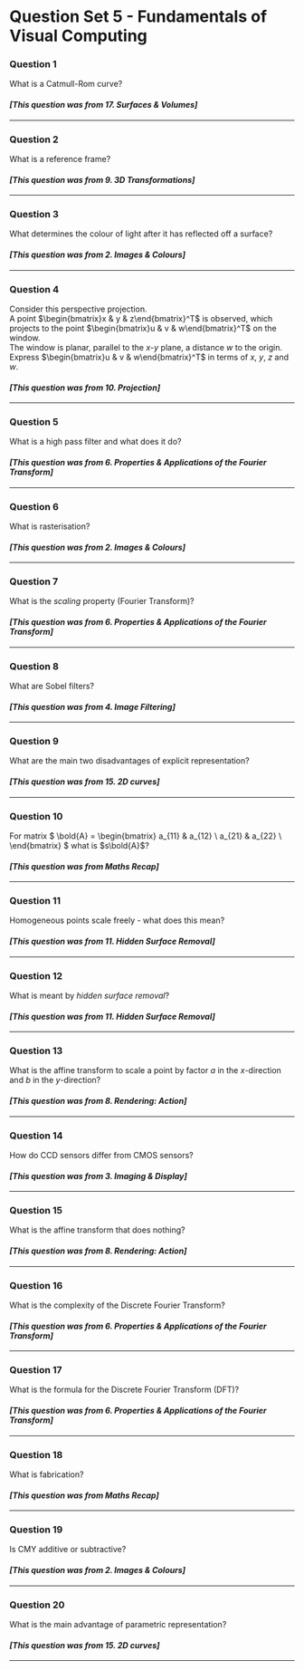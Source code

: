# Question Set 5 - Fundamentals of Visual Computing
### Question 1
What is a Catmull-Rom curve?

#### *[This question was from 17. Surfaces & Volumes]*
<hr>

### Question 2
What is a reference frame?

#### *[This question was from 9. 3D Transformations]*
<hr>

### Question 3
What determines the colour of light after it has reflected off a surface?

#### *[This question was from 2. Images & Colours]*
<hr>

### Question 4
Consider this perspective projection.<br>
A point $\begin{bmatrix}x & y & z\end{bmatrix}^T$ is observed, which projects to the point $\begin{bmatrix}u & v & w\end{bmatrix}^T$ on the window.<br>
The window is planar, parallel to the $x$-$y$ plane, a distance $w$ to the origin.<br>
Express $\begin{bmatrix}u & v & w\end{bmatrix}^T$ in terms of $x$, $y$, $z$ and $w$. 

#### *[This question was from 10. Projection]*
<hr>

### Question 5
What is a high pass filter and what does it do?

#### *[This question was from 6. Properties & Applications of the Fourier Transform]*
<hr>

### Question 6
What is rasterisation?

#### *[This question was from 2. Images & Colours]*
<hr>

### Question 7
What is the *scaling* property (Fourier Transform)?

#### *[This question was from 6. Properties & Applications of the Fourier Transform]*
<hr>

### Question 8
What are Sobel filters?

#### *[This question was from 4. Image Filtering]*
<hr>

### Question 9
What are the main two disadvantages of explicit representation?

#### *[This question was from 15. 2D curves]*
<hr>

### Question 10
For matrix
$
\bold{A} = 
\begin{bmatrix}
a_{11} & a_{12} \\
a_{21} & a_{22} \\
\end{bmatrix}
$ what is $s\bold{A}$?

#### *[This question was from Maths Recap]*
<hr>

### Question 11
Homogeneous points scale freely - what does this mean?

#### *[This question was from 11. Hidden Surface Removal]*
<hr>

### Question 12
What is meant by *hidden surface removal*?

#### *[This question was from 11. Hidden Surface Removal]*
<hr>

### Question 13
What is the affine transform to scale a point by factor $a$ in the $x$-direction and $b$ in the $y$-direction?

#### *[This question was from 8. Rendering: Action]*
<hr>

### Question 14
How do CCD sensors differ from CMOS sensors?

#### *[This question was from 3. Imaging & Display]*
<hr>

### Question 15
What is the affine transform that does nothing?

#### *[This question was from 8. Rendering: Action]*
<hr>

### Question 16
What is the complexity of the Discrete Fourier Transform?

#### *[This question was from 6. Properties & Applications of the Fourier Transform]*
<hr>

### Question 17
What is the formula for the Discrete Fourier Transform (DFT)?

#### *[This question was from 6. Properties & Applications of the Fourier Transform]*
<hr>

### Question 18
What is fabrication?

#### *[This question was from Maths Recap]*
<hr>

### Question 19
Is CMY additive or subtractive?

#### *[This question was from 2. Images & Colours]*
<hr>

### Question 20
What is the main advantage of parametric representation?

#### *[This question was from 15. 2D curves]*
<hr>

